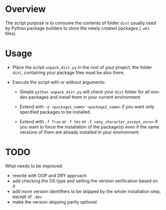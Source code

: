 # Overview

The script purpose is to consume the contents of folder `dist` usually used by Python package builders to store the newly created packages (`.whl` files).

# Usage

-   Place the script `unpack_dist.py` in the root of your project, the folder `dist`, containing your package files must be also there.
-   Execute the script with or without arguments:

    -   Simple `python unpack_dist.py` will check your `dist` folder for all non-dev packages and install them in your current environment.

    -   Extend with `-p <package1_name> <package2_name>` if you want only specified packages to be installed.

    -   Extend with `-f True` or `-f Yes` or `-f <any_character_except_zero>` if you want to force the installation of the package(s) even if the same versions of them are already installed in your environment.

# TODO

What needs to be improved:

-   rewrite with OOP and DRY approach
-   add checking the OS type and setting the version verification based on it
-   add more version identifiers to be skipped by the whole installation step, except of `.dev`
-   make the version skipping partly optional
